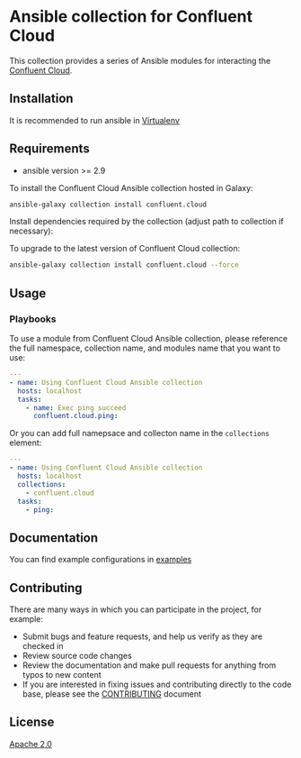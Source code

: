 
# Ansible collection for Confluent Cloud

This collection provides a series of Ansible modules for interacting the [Confluent Cloud](https://confluent.cloud).


## Installation

It is recommended to run ansible in [Virtualenv](https://virtualenv.pypa.io/en/latest/) 


## Requirements

- ansible version >= 2.9

To install the Confluent Cloud Ansible collection hosted in Galaxy:

```bash
ansible-galaxy collection install confluent.cloud
```

Install dependencies required by the collection (adjust path to collection if necessary):

To upgrade to the latest version of Confluent Cloud collection:

```bash
ansible-galaxy collection install confluent.cloud --force
```

## Usage

### Playbooks

To use a module from Confluent Cloud Ansible collection, please reference the full namespace, collection name, 
and modules name that you want to use:

```yaml
---
- name: Using Confluent Cloud Ansible collection
  hosts: localhost
  tasks:
    - name: Exec ping succeed
      confluent.cloud.ping:
```

Or you can add full namepsace and collecton name in the `collections` element:

```yaml
---
- name: Using Confluent Cloud Ansible collection
  hosts: localhost
  collections:
    - confluent.cloud
  tasks:
    - ping:
```


## Documentation

You can find example configurations in [examples](examples/)


## Contributing

There are many ways in which you can participate in the project, for example:

- Submit bugs and feature requests, and help us verify as they are checked in
- Review source code changes
- Review the documentation and make pull requests for anything from typos to new content
- If you are interested in fixing issues and contributing directly to the code base, please see the [CONTRIBUTING](CONTRIBUTING.md) document


## License

[Apache 2.0](docs/LICENSE.md)

